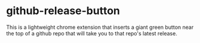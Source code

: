 # github-release-button
This is a lightweight chrome extension that inserts a giant green button near the top of a github repo that will take you to that repo's latest release.
